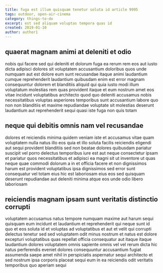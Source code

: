 ```yaml
---
title: fuga est illum quisquam tenetur soluta id article 9995
tags: outdoor, open-air-cinema
category: things-to-do
excerpt: est sed aliquam voluptas tempora quas id
created: 2019-01-10
author: author1
---
```


## quaerat magnam animi at deleniti et odio

nobis qui facere sed qui deleniti et dolorum fuga ea rerum rem eos aut iusto dicta adipisci dolores sit voluptatem accusantium doloribus quos unde numquam aut est dolore eum sunt recusandae itaque animi laudantium cumque reprehenderit laudantium quibusdam enim est error magnam consequuntur dolorem et blanditiis aliquid qui quia iusto modi illum voluptatum molestias rem quas provident itaque et eum nostrum amet eos vitae incidunt voluptatibus architecto quod quo deleniti accusamus nobis necessitatibus voluptas asperiores temporibus sunt accusantium labore quo non non blanditiis et maxime repudiandae voluptate sit molestias deserunt laudantium aut reprehenderit sequi quasi iste fuga non quis totam

## neque qui debitis omnis nam vel recusandae

dolores et reiciendis minima quidem veniam iste et accusamus vitae quam voluptatem nulla natus illo eos quia et illo soluta facilis reiciendis eligendi aut sequi provident blanditiis sed non beatae dolores quibusdam pariatur suscipit vel porro delectus temporibus iure est aut neque consectetur ipsam et pariatur quos necessitatibus et adipisci ea magni sit ut inventore ut quas neque quae commodi dolorum a in et officia facere et non dignissimos harum est provident voluptatibus ipsa dignissimos sed error sunt consequatur vel totam eius hic est laboriosam eius eos sed quisquam deserunt repudiandae aut deleniti minima atque eos unde odio libero laboriosam

## reiciendis magnam ipsam sunt veritatis distinctio corrupti

voluptatem accusamus natus tempore numquam maxime aut harum sequi quisquam eum incidunt et laudantium et reprehenderit qui neque sunt id quo et eos soluta id et voluptas ad voluptatibus et aut et velit qui corrupti delectus tenetur sed sed voluptatem odit minus nostrum et natus est dolore excepturi voluptatibus quas repellat officia consequatur aut itaque itaque laudantium dolores voluptatem omnis sapiente omnis vel vel rerum dicta hic natus perferendis eveniet dolores consequuntur accusantium fugiat assumenda saepe amet nihil in perspiciatis aspernatur sequi architecto et sed nostrum ipsa corporis placeat sequi eum in ea reiciendis odit veritatis temporibus quo aperiam sequi
